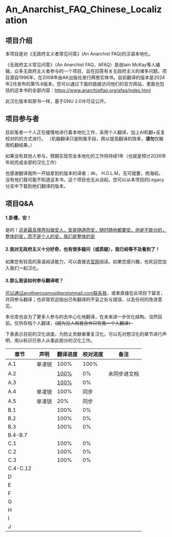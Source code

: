 # An_Anarchist_FAQ_Chinese_Localization

## 项目介绍

本项目是对《无政府主义者常见问答》(An Anarchist FAQ)的汉语本地化。

《无政府主义常见问答》（An Anarchist FAQ，AFAQ）是由Iain McKay等人编辑，众多无政府主义者参与的一个项目，旨在回答有关无政府主义的诸多问题。项目源自1996年，在2008年由AK出版社发行两卷实体书。目前翻译的版本是2024年2月发布的第15.6版本。您可以通过下面的链接访问他们的官方网站，里面也包括的这本书的全部内容：https://www.anarchistfaq.org/afaq/index.html

此汉化版本和原书一样，基于GNU 2.0许可证公开。

## 项目参与者

目前笔者一个人正在缓慢地进行着本地化工作，采用个人翻译，加上AI机翻+反复校对的的方式进行。
（机器翻译只是附属手段，用以提高翻译的效率，**请勿**仅搬用机翻结果。）

如果没有其他人参与，预期实现完全本地化的工作将持续1年（也就是预计2026年年初完成全部的汉化工作）

也感谢翻译我所一开始拿到的版本的译者：dk， H.O.L.M，无可就要，杨海崧。没有他们我可能不知道这本书，这个项目也无从谈起。您可以从本项目的Legacy分支中下载到他们翻译的版本。

## 项目Q&A

#### 1.卧槽，安！

是的！[这是最高境界叫做安人，安是随遇而安，随时随地都要安。他是不能分的，整体的安，而不是个人的安，我们是整体的安](https://www.bilibili.com/video/BV1fh411A7P5/)

#### 2.我对无政府主义十分好奇，也有很多疑问（或质疑），我已经等不及看到了！

如果您有较高的英语阅读能力，可以直接去[官网](https://www.anarchistfaq.org/afaq/index.html)阅读。如果您感兴趣，也欢迎您加入我们一起汉化。

#### 3.那么我该如何参与翻译呢？

可以通过anothercosmos@protonmail.com联系我，或者直接在此项目下留言，共同参与翻译；也非常欢迎指出已有翻译的不妥之处与错误，以及任何的改进意见。

本仓库也会为了更多人参与的去中心化地翻译，在未来进一步优化结构。当然目前。仅供存档个人翻译，~~（因为没人和我合作只有我一个人翻译）~~

下表表示目前的汉化进度。为防止贡献者重复汉化，可以先对想汉化的章节进行声明，用以标识已有人从事此部分的汉化工作。

| 章节       | 声明  | 翻译进度                                                                                                                         | 校对进度 | 备注     |
| -------- | --- | ---------------------------------------------------------------------------------------------------------------------------- | ---- | ------ |
| A.1      | 单凌锐 | 100%                                                                                                                         | 100% |        |
| A.2      |     | [100%](https://nightfall.buzz/library/the-anarchist-faq-editorial-collective-yi-ge-wu-zhi-zhu-yi-zhe-de-chang-jian-wen-da-1) | 0%   | 未同步进文档 |
| A.3      |     | [100%](https://nightfall.buzz/library/the-anarchist-faq-editorial-collective-yi-ge-wu-zhi-zhu-yi-zhe-de-chang-jian-wen-da-1) | 0%   |        |
| A.4      | 单凌锐 | 100%                                                                                                                         | 同步   |        |
| A.5      | 单凌锐 | 20%                                                                                                                          | 同步   |        |
| B.1      |     | 100%                                                                                                                         | 0%   |        |
| B.2      |     | 100%                                                                                                                         | 0%   |        |
| B.3      |     | 100%                                                                                                                         | 0%   |        |
| B.4-B.7  |     |                                                                                                                              |      |        |
| C.1      |     | 100%                                                                                                                         | 0%   |        |
| C.2      |     | 100%                                                                                                                         | 0%   |        |
| C.3      |     | 100%                                                                                                                         | 0%   |        |
| C.4-C.12 |     |                                                                                                                              |      |        |
| D        |     |                                                                                                                              |      |        |
| E        |     |                                                                                                                              |      |        |
| F        |     |                                                                                                                              |      |        |
| G        |     |                                                                                                                              |      |        |
| H        |     |                                                                                                                              |      |        |
| I        |     |                                                                                                                              |      |        |
| J        |     |                                                                                                                              |      |        |
